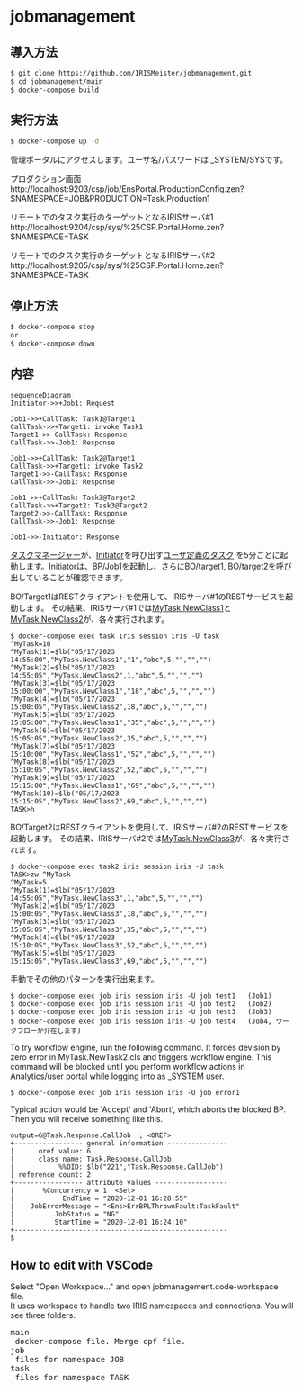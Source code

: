 # jobmanagement

## 導入方法
```bash
$ git clone https://github.com/IRISMeister/jobmanagement.git
$ cd jobmanagement/main
$ docker-compose build
```
## 実行方法
```bash
$ docker-compose up -d
```
管理ポータルにアクセスします。ユーザ名/パスワードは _SYSTEM/SYSです。

プロダクション画面  
http://localhost:9203/csp/job/EnsPortal.ProductionConfig.zen?$NAMESPACE=JOB&PRODUCTION=Task.Production1  

リモートでのタスク実行のターゲットとなるIRISサーバ#1  
http://localhost:9204/csp/sys/%25CSP.Portal.Home.zen?$NAMESPACE=TASK  

リモートでのタスク実行のターゲットとなるIRISサーバ#2  
http://localhost:9205/csp/sys/%25CSP.Portal.Home.zen?$NAMESPACE=TASK  

## 停止方法
```bash
$ docker-compose stop
or
$ docker-compose down
```
## 内容

```mermaid
sequenceDiagram
Initiator->>+Job1: Request

Job1->>+CallTask: Task1@Target1
CallTask->>+Target1: invoke Task1
Target1->>-CallTask: Response
CallTask->>-Job1: Response

Job1->>+CallTask: Task2@Target1
CallTask->>+Target1: invoke Task2
Target1->>-CallTask: Response
CallTask->>-Job1: Response

Job1->>+CallTask: Task3@Target2
CallTask->>+Target2: Task3@Target2
Target2->>-CallTask: Response
CallTask->>-Job1: Response

Job1->>-Initiator: Response
```

[タスクマネージャー](http://localhost:9203/csp/sys/op/%25CSP.UI.Portal.TaskInfo.zen?$ID1=1000)が、[Initiator](job/src/Task/Service/Initiator.cls)を呼び出す[ユーザ定義のタスク](job/src/SysTask/Job1.cls) を5分ごとに起動します。Initiatorは、[BP/Job1](http://localhost:9203/csp/job/EnsPortal.BPLEditor.zen?BP=Task.Process.Job1.bpl)を起動し、さらにBO/target1, BO/target2を呼び出していることが確認できます。  

BO/Target1はRESTクライアントを使用して、IRISサーバ#1のRESTサービスを起動します。 その結果、IRISサーバ#1では[MyTask.NewClass1](task/src/MyTask/NewClass1.cls)と[MyTask.NewClass2](task/src/MyTask/NewClass2.cls)が、各々実行されます。  
```
$ docker-compose exec task iris session iris -U task
^MyTask=10
^MyTask(1)=$lb("05/17/2023 14:55:00","MyTask.NewClass1","1","abc",5,"","","")
^MyTask(2)=$lb("05/17/2023 14:55:05","MyTask.NewClass2",1,"abc",5,"","","")
^MyTask(3)=$lb("05/17/2023 15:00:00","MyTask.NewClass1","18","abc",5,"","","")
^MyTask(4)=$lb("05/17/2023 15:00:05","MyTask.NewClass2",18,"abc",5,"","","")
^MyTask(5)=$lb("05/17/2023 15:05:00","MyTask.NewClass1","35","abc",5,"","","")
^MyTask(6)=$lb("05/17/2023 15:05:05","MyTask.NewClass2",35,"abc",5,"","","")
^MyTask(7)=$lb("05/17/2023 15:10:00","MyTask.NewClass1","52","abc",5,"","","")
^MyTask(8)=$lb("05/17/2023 15:10:05","MyTask.NewClass2",52,"abc",5,"","","")
^MyTask(9)=$lb("05/17/2023 15:15:00","MyTask.NewClass1","69","abc",5,"","","")
^MyTask(10)=$lb("05/17/2023 15:15:05","MyTask.NewClass2",69,"abc",5,"","","")
TASK>h
```

BO/Target2はRESTクライアントを使用して、IRISサーバ#2のRESTサービスを起動します。 その結果、IRISサーバ#2では[MyTask.NewClass3](task/src/MyTask/NewClass3.cls)が、各々実行されます。  

```
$ docker-compose exec task2 iris session iris -U task
TASK>zw ^MyTask
^MyTask=5
^MyTask(1)=$lb("05/17/2023 14:55:05","MyTask.NewClass3",1,"abc",5,"","","")
^MyTask(2)=$lb("05/17/2023 15:00:05","MyTask.NewClass3",18,"abc",5,"","","")
^MyTask(3)=$lb("05/17/2023 15:05:05","MyTask.NewClass3",35,"abc",5,"","","")
^MyTask(4)=$lb("05/17/2023 15:10:05","MyTask.NewClass3",52,"abc",5,"","","")
^MyTask(5)=$lb("05/17/2023 15:15:05","MyTask.NewClass3",69,"abc",5,"","","")
```

手動でその他のパターンを実行出来ます。
```
$ docker-compose exec job iris session iris -U job test1   (Job1)
$ docker-compose exec job iris session iris -U job test2   (Job2)
$ docker-compose exec job iris session iris -U job test3   (Job3)
$ docker-compose exec job iris session iris -U job test4   (Job4, ワークフローが介在します)
```

To try workflow engine, run the following command.  It forces devision by zero error in MyTask.NewTask2.cls and triggers workflow engine.  This command will be blocked until you perform workflow actions in Analytics/user portal while logging into as _SYSTEM user.
```
$ docker-compose exec job iris session iris -U job error1
```
Typical action would be 'Accept' and 'Abort', which aborts the blocked BP.  Then you will receive something like this.
```
output=6@Task.Response.CallJob  ; <OREF>
+----------------- general information ---------------
|      oref value: 6
|      class name: Task.Response.CallJob
|           %%OID: $lb("221","Task.Response.CallJob")
| reference count: 2
+----------------- attribute values ------------------
|       %Concurrency = 1  <Set>
|            EndTime = "2020-12-01 16:28:55"
|    JobErrorMessage = "<Ens>ErrBPLThrownFault:TaskFault"
|          JobStatus = "NG"
|          StartTime = "2020-12-01 16:24:10"
+-----------------------------------------------------
$
```

## How to edit with VSCode
Select "Open Workspace..." and open jobmanagement.code-workspace file.  
It uses workspace to handle two IRIS namespaces and connections.
You will see three folders.  
<PRE>
main 
 docker-compose file. Merge cpf file.
job
 files for namespace JOB
task
 files for namespace TASK
</PRE>
